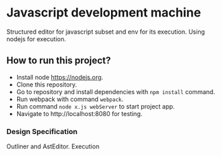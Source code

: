 # Javascript development machine

Structured editor for javascript subset and env for its execution.
Using nodejs for execution.

## How to run this project?

* Install node https://nodejs.org.
* Clone this repository.
* Go to repository and install dependencies with `npm install` command.
* Run webpack with command `webpack`.
* Run command `node x.js webServer` to start project app.
* Navigate to http://localhost:8080 for testing.

### Design Specification

Outliner and AstEditor. Execution